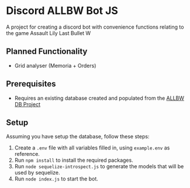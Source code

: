 # Discord ALLBW Bot JS

A project for creating a discord bot with convenience functions relating to the game Assault Lily Last Bullet W

## Planned Functionality
- Grid analyser (Memoria + Orders)

## Prerequisites

- Requires an existing database created and populated from the [ALLBW DB Project](https://github.com/Anomalous-Sentiment/Mini-ALLBW-DB)

## Setup

Assuming you have setup the database, follow these steps:

1. Create a `.env` file with all variables filled in, using `example.env` as reference.
2. Run `npm install` to install the required packages.
3. Run `node sequelize-introspect.js` to generate the models that will be used by sequelize.
4. Run `node index.js` to start the bot.

